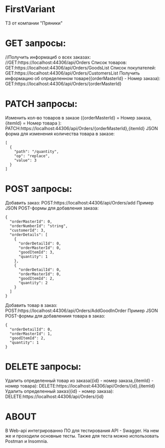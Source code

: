 # FirstVariant
ТЗ от компании "Пряники"

# GET запросы:
//Получить информациб о всех заказах:
//GET:https://localhost:44306/api/Orders
Список товаров:
GET:https://localhost:44306/api/Orders/GoodsList
Список покупателей:
GET:https://localhost:44306/api/Orders/CustomersList
Получить информацию об определенном товаре({orderMasterId} - Номер заказа):
GET:https://localhost:44306/api/Orders/{orderMasterId}

# PATCH запросы:
Изменить кол-во товаров в заказе ({orderMasterId} = Номер заказа, {itemId} = Номер товара ):
PATCH:https://localhost:44306/api/Orders/{orderMasterId},{itemId}
JSON форма для изменения количества товара в заказе:
```````````````````````````````````````````````
[
  {
    "path": "/quantity",
    "op": "replace",
    "value": 3
  }
]
```````````````````````````````````````````````

# POST запросы:
Добавить заказ:
POST:https://localhost:44306/api/Orders/add
Пример JSON POST-формы для добавления заказа:
`````````````````````````````````````````````
{
  "orderMasterId": 0,
  "orderNumberId": "string",
  "customerId": 3,
  "orderDetails": [
    {
      "orderDetailId": 0,
      "orderMasterId": 0,
      "goodItemId": 3,
      "quantity": 1
    },
    {
      "orderDetailId": 0,
      "orderMasterId": 0,
      "goodItemId": 2,
      "quantity": 2
    }
  ]
}
``````````````````````````````````````````````````
Добавить товар в заказ:
POST:https://localhost:44306/api/Orders/AddGoodInOrder
Пример JSON POST-формы для добавлениия товара в заказ:
``````````````````````````````````````````
{
  "orderDetailId": 0,
  "orderMasterId": 1,
  "goodItemId": 2,
  "quantity": 1
}
``````````````````````````````````````````

# DELETE запросы:
Удалить определенный товар из заказа({id} - номер заказа,{itemId} - номер товара):
DELETE:https://localhost:44306/api/Orders/{id},{itemId}
Удалить определенный заказ({id} - номер заказа):
DELETE:https://localhost:44306/api/Orders/{id}


# ABOUT

В Web-api интегрированно ПО для тестирования API - Swagger. На нем же и проходили основные тесты.
Также для теста можно использовать Postman и Insomnia.

